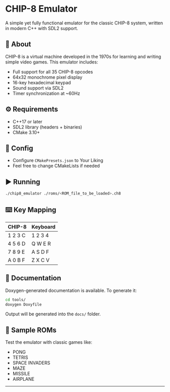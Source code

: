 # CHIP-8 Emulator

A simple yet fully functional emulator for the classic CHIP-8 system, written in modern C++ with SDL2 support.

## 🧠 About

CHIP-8 is a virtual machine developed in the 1970s for learning and writing simple video games. This emulator includes:

- Full support for all 35 CHIP-8 opcodes
- 64x32 monochrome pixel display
- 16-key hexadecimal keypad
- Sound support via SDL2
- Timer synchronization at ~60Hz

## ⚙️ Requirements

- C++17 or later
- SDL2 library (headers + binaries)
- CMake 3.10+

## 📆 Config

- Configure ```CMakePresets.json``` to Your Liking
- Feel free to change CMakeLists if needed

## ▶️ Running

```bash
./chip8_emulator ./roms/<ROM_file_to_be_loaded>.ch8
```

## ⌨️ Key Mapping

CHIP-8       | Keyboard
------------ | ---------
1 2 3 C       | 1 2 3 4
4 5 6 D       | Q W E R
7 8 9 E       | A S D F
A 0 B F       | Z X C V

## 📄 Documentation

Doxygen-generated documentation is available. To generate it:

```bash
cd tools/
doxygen Doxyfile
```

Output will be generated into the `docs/` folder.

## 🚀 Sample ROMs

Test the emulator with classic games like:

- PONG
- TETRIS
- SPACE INVADERS
- MAZE
- MISSILE
- AIRPLANE

---
